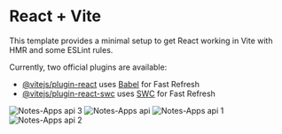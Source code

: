 # React + Vite

This template provides a minimal setup to get React working in Vite with HMR and some ESLint rules.

Currently, two official plugins are available:

- [@vitejs/plugin-react](https://github.com/vitejs/vite-plugin-react/blob/main/packages/plugin-react/README.md) uses [Babel](https://babeljs.io/) for Fast Refresh
- [@vitejs/plugin-react-swc](https://github.com/vitejs/vite-plugin-react-swc) uses [SWC](https://swc.rs/) for Fast Refresh

![Notes-Apps api 3](https://github.com/belaekaputri/submissionReactFundamentalDicoding/assets/50755376/5bf27a46-d2fb-4ada-899d-6fd437c38c18)
![Notes-Apps api](https://github.com/belaekaputri/submissionReactFundamentalDicoding/assets/50755376/2b63cbfb-8e3e-4709-8401-e414a269304d)
![Notes-Apps api 1](https://github.com/belaekaputri/submissionReactFundamentalDicoding/assets/50755376/d0c09340-f7c3-4d3b-8ef8-5ac4735ef0a9)
![Notes-Apps api 2](https://github.com/belaekaputri/submissionReactFundamentalDicoding/assets/50755376/e8d3eb1a-04ab-47bd-bc71-14c97e8da48a)









